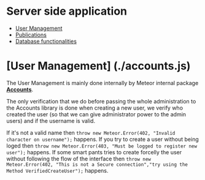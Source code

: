 # Server side application
  - [User Management](#user-management)
  - [Publications](./publication.js)
  - [Database functionalities](#database-functionalities)

# [User Management] (./accounts.js)
  The User Management is mainly done internally by Meteor internal package [**Accounts**].
  
  The only verification that we do before passing the whole administration to the Accounts library is done when creating a new user,
  we verify who created the user (so that we can give administrator power to the admin users) and if the username is valid. 
  
  If it's not a valid name then `throw new Meteor.Error(402, "Invalid character on username");` happens.
  If you try to create a user without being loged then `throw new Meteor.Error(403, "Must be logged to register new user");` happens.
  If some smart pants tries to create forcelly the user without following the flow of the interface then
  `throw new Meteor.Error(402, "This is not a Secure connection","try using the Method VerifiedCreateUser");` happens.
  
  [**Accounts**]: http://docs.meteor.com/#/basic/accounts
